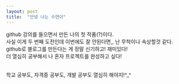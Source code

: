 ```yaml
---
layout: post
title:  "안녕 나는 수연이"
---
```


github 강의를 들으면서 만든 나의 첫 작품(?)이다.<br>
사실 이게 두 번째 도전인데 이번에도 잘 안된다면,, 난 무척이나 속상할것 같다.<br>
github로 블로그를 만든다는 게 정말 신기하고! 재미있다!<br>
더 열심히 공부해서 나 혼자 프로젝트를 완성하고 싶다!<br><br>

학교 공부도, 자격증 공부도, 개발 공부도 열심히 해야지!^_^<br>
